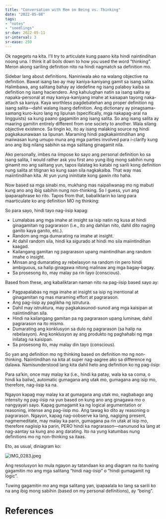 ```yaml
---
title: "Conversation with Rem on Being vs. Thinking"
date: "2022-05-08"
tags:
- "notes"
- "seedlings"
sr-due: 2022-05-11
sr-interval: 3
sr-ease: 250
---
```


Ok nagegets na kita. I’ll try to articulate kung paano kita hindi naintindihan noong una. I think it all boils down to how you used the word “thinking”. Meron akong sariling definition nito na hindi nagmatch sa definition mo.

Sidebar lang about definitions. Naniniwala ako na walang objective na definition. Bawat isang tao ay may kaniya-kaniyang gamit sa isang salita. Halimbawa, ang salitang bahay ay idedefine ng isang palaboy kaiba sa definition ng isang haciendero. Ang kahulughan natin sa isang salita ay napaka-personal at may kaniya-kaniyang imahe at kaisapan tayong naka-attach sa kaniya. Kaya worthless pagdebatehan ang proper definition ng isang salita—dahil walang iisang definition. Ang dictionary ay pinagsama-samang kuro-kuro lang ng lipunan (specifically, mga nakapag-aral na lingguists) sa kung paano gagamitin ang isang salita. So ang isang salita ay maaring gamitin entirely different from one society to another. Wala silang objective existence. Sa tingin ko, ito ay isang malaking source ng hindi pagkakaunawaan sa lipunan. Maraming hindi pagkakaintindihan ang maiiwasan kung umupo muna ang mga parties involved para i-clarify kung ano ang ibig nilang sabihin sa mga salitang ginagamit nila.

Ako personally, imbes na iimpose ko sayo ang personal definition ko sa isang salita, I would rather ask you first ano yung ibig mong sabihin nung ginamit mo ang salitang yun, tapos ilalatag ko katabi ng sarili kong definition nung salita at titignan ko kung saan sila nagkakaiba. That way mas maiintindihan kita. At yun yung ininitiate kong gawin rito haha.

Now based sa mga sinabi mo, mukhang mas naipaliwanag mo ng mabuti kung ano ang ibig sabihin nung non-thinking. So I guess, yun ang ipaparaphrase ko rito. Tapos from that, babaliktarin ko lang para maarticulate ko ang definition MO ng thinking:

So para sayo, hindi tayo nag-iisip kapag:

- Lumalabas ang mga imahe at insight sa isip natin ng kusa at hindi ginagamitan ng pagrarason (i.e., ito ang dahilan nito, dahil dito naging ganito kaya ganito, etc.).
- Random ang mga dumarating na imahe at insight.
- At dahil random sila, hindi ka sigurado at hindi mo sila maiintindihan kaagad.
- Kailangang gamitan ng pagrarason upang maintindihan ang random imahe o insight.
- Minsan ang dumarating ay rebelasyon na random rin pero hindi ambiguous, sa halip ginagawa nitong malinaw ang mga bagay-bagay.
- Sa prosesong ito, may malay pa rin tayo (conscious).

Based from these, ang kabaliktaran naman nito na pag-iisip based sayo ay:

- Pagpapalabas ng mga imahe at insight sa isip ng inentional at ginagamitan ng mas maraming effort at pagrarason.
- Ang pag-iisip ay paglikha ng istrutura.
- Dahil may istruktura, may pagkakasunod-sunod ang mga kaisipan at naiintindihan sila.
- Hindi na kailangang gamitan pa ng pagrarason upang luminaw, dahil pagrarason na ito mismo.
- Dumarating ang konklusyon sa dulo ng pagrarason (sa halip na rebelasyon). Ang konklusyon ay ang produkto ng paghahabi ng mga inilatag na kaisipan.
- Sa prosesong ito, may malay din tayo (conscious).

So yan ang definition mo ng thinking based on definition mo ng non-thinking. Naiintindihan na kita at super nag-aagree ako sa difference ng dalawa. Namisunderstood lang kita dahil heto ang definition ko ng pag-iisip:

Para sa’kin, once may malay ka (i.e., hindi ka patay, wala ka sa coma, o hindi ka baliw), automatic gumagana ang utak mo, gumagana ang isip mo, therefore, nag-iisip ka na.

Ngayon kapag may malay ka at gumagana ang utak mo, nagbabago ang intensity ng pag-iisip na yun based on kung ano ang ginagawa mo o nangyayari sayo. Kapag gumagamit ka ng logical argumentation or reasoning, intense ang pag-iisip mo. Ang tawag ko dito ay reasoning o pagrarason. Ngayon, kapag nag-oobserve ka lang, nagiging present, nagmemeditate, may malay ka parin, gumagana pa rin utak at isip mo, therefore nagiisip ka parin, PERO hindi ka nagrarason—nanunuod ka lang at nag-aantay sa kung ano ang darating. Ito na yung katumbas nung definitions mo ng non-thinking sa itaas.

Eto, as usual, diniagram ko:

![IMG_0283.jpeg](IMG_0283.jpeg)

Ang resolusyon ko mula ngayon ay tatandaan ko ang diagram na ito tuwing gagamitin mo ang mga salitang “hindi nag-iisip” o “hindi gumagamit ng logic”.

Tuwing gagamitin mo ang mga salitang yan, ipapaalala ko lang sa sarili ko na ang ibig mong sabihin (based on my personal definitions), ay “being”.

# References
